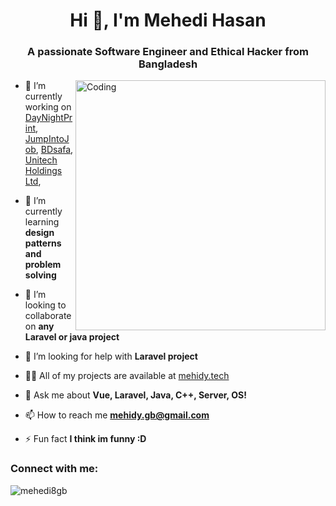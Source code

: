 <h1 align="center">Hi 👋, I'm Mehedi Hasan</h1>
<h3 align="center">A passionate Software Engineer and Ethical Hacker from Bangladesh</h3>
<img align="right" alt="Coding" width="400" src="https://cdn.dribbble.com/users/1162077/screenshots/3848914/programmer.gif"
<p align="left"> 

- 🔭 I’m currently working on [DayNightPrint]([https://www.daynightprint.co.uk/]), [JumpIntoJob]([https://www.daynightprint.co.uk/]), [BDsafa]([https://www.bdsafa.com]), [Unitech Holdings Ltd]([https://www.UnitechHoldingsLtd.com]), 

- 🌱 I’m currently learning **design patterns and problem solving**

- 👯 I’m looking to collaborate on **any Laravel or java project**

- 🤝 I’m looking for help with **Laravel project**

- 👨‍💻 All of my projects are available at [mehidy.tech](mehidy.tech)

- 💬 Ask me about **Vue, Laravel, Java, C++, Server, OS!**

- 📫 How to reach me **mehidy.gb@gmail.com**

- ⚡ Fun fact **I think im funny :D**

<h3 align="left">Connect with me:</h3>


<p><img align="center" src="https://github-readme-streak-stats.herokuapp.com/?user=mehedi8gb&" alt="mehedi8gb" /></p>
